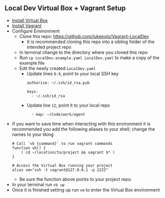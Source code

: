 ## Local Dev Virtual Box + Vagrant Setup
* [Install Virtual Box](https://www.virtualbox.org/wiki/Downloads)
* [Install Vagrant](https://www.vagrantup.com/downloads.html)
* Configure Environment
    * Clone this repo: https://github.com/lukepolo/Vagrant-LocalDev
        * It is recommended cloning this repo into a sibling folder of the intended project repo
    * In terminal change to the directory where you cloned this repo
    * Run `cp LocalDev.example.yaml LocalDev.yaml` to make a copy of the example file
    * Edit the newly created `LocalDev.yaml`
        * Update lines `6-9`, point to your local SSH key
            ```
            authorize: ~/.ssh/id_rsa.pub

            keys:
              - ~/.ssh/id_rsa
            ```
        * Update line `12`, point it to your local repo
            ```
              - map: ~/Code/work/agent
            ```
* If you want to save time when interacting with this environment it is recommended you add the following aliases to your shell; change the names to your liking
    ```
    # Call `vb {command}` to run vagrant commands
    function vb() {
        ( cd ~/location/to/project && vagrant $* )
    }
    
    # Access the Virtual Box running your project
    alias vm="ssh -t vagrant@127.0.0.1 -p 2222"
    ```
    * Be sure the function above points to your project repo.
* In your terminal run `vb up`
* Once it is finished setting up run `vm` to enter the Virtual Box environment